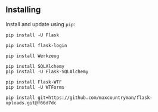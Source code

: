 Installing
----------

Install and update using `pip`:

    pip install -U Flask

    pip install flask-login   
   
    pip install Werkzeug   
    
    pip install SQLAlchemy   
    pip install -U Flask-SQLAlchemy
    
    pip install Flask-WTF
    pip install -U WTForms
 
    pip install git+https://github.com/maxcountryman/flask-uploads.git@f66d7dc

